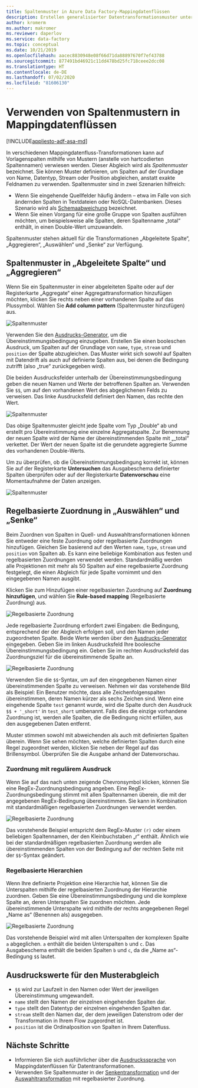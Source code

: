```yaml
---
title: Spaltenmuster in Azure Data Factory-Mappingdatenflüssen
description: Erstellen generalisierter Datentransformationsmuster unter Verwendung von Spaltenmustern in Azure Data Factory-Mappingdatenflüssen
author: kromerm
ms.author: makromer
ms.reviewer: daperlov
ms.service: data-factory
ms.topic: conceptual
ms.date: 10/21/2019
ms.openlocfilehash: aacec8830948e08f66d71da88897670f7ef43788
ms.sourcegitcommit: 877491bd46921c11dd478bd25fc718ceee2dcc08
ms.translationtype: HT
ms.contentlocale: de-DE
ms.lasthandoff: 07/02/2020
ms.locfileid: "81606130"
---
```

# <a name="using-column-patterns-in-mapping-data-flow"></a>Verwenden von Spaltenmustern in Mappingdatenflüssen

[!INCLUDE[appliesto-adf-asa-md](includes/appliesto-adf-asa-md.md)]

In verschiedenen Mappingdatenfluss-Transformationen kann auf Vorlagenspalten mithilfe von Mustern (anstelle von hartcodierten Spaltennamen) verwiesen werden. Dieser Abgleich wird als *Spaltenmuster* bezeichnet. Sie können Muster definieren, um Spalten auf der Grundlage von Name, Datentyp, Stream oder Position abgleichen, anstatt exakte Feldnamen zu verwenden. Spaltenmuster sind in zwei Szenarien hilfreich:

* Wenn Sie eingehende Quellfelder häufig ändern – etwa im Falle von sich ändernden Spalten in Textdateien oder NoSQL-Datenbanken. Dieses Szenario wird als [Schemaabweichung](concepts-data-flow-schema-drift.md) bezeichnet.
* Wenn Sie einen Vorgang für eine große Gruppe von Spalten ausführen möchten, um beispielsweise alle Spalten, deren Spaltenname „total“ enthält, in einen Double-Wert umzuwandeln.

Spaltenmuster stehen aktuell für die Transformationen „Abgeleitete Spalte“, „Aggregieren“, „Auswählen“ und „Senke“ zur Verfügung.

## <a name="column-patterns-in-derived-column-and-aggregate"></a>Spaltenmuster in „Abgeleitete Spalte“ und „Aggregieren“

Wenn Sie ein Spaltenmuster in einer abgeleiteten Spalte oder auf der Registerkarte „Aggregate“ einer Aggregattransformation hinzufügen möchten, klicken Sie rechts neben einer vorhandenen Spalte auf das Plussymbol. Wählen Sie **Add column pattern** (Spaltenmuster hinzufügen) aus. 

![Spaltenmuster](media/data-flow/columnpattern.png "Spaltenmuster")

Verwenden Sie den [Ausdrucks-Generator](concepts-data-flow-expression-builder.md), um die Übereinstimmungsbedingung einzugeben. Erstellen Sie einen booleschen Ausdruck, um Spalten auf der Grundlage von `name`, `type`, `stream` und `position` der Spalte abzugleichen. Das Muster wirkt sich sowohl auf Spalten mit Datendrift als auch auf definierte Spalten aus, bei denen die Bedingung zutrifft (also „true“ zurückgegeben wird).

Die beiden Ausdrucksfelder unterhalb der Übereinstimmungsbedingung geben die neuen Namen und Werte der betroffenen Spalten an. Verwenden Sie `$$`, um auf den vorhandenen Wert des abgeglichenen Felds zu verweisen. Das linke Ausdrucksfeld definiert den Namen, das rechte den Wert.

![Spaltenmuster](media/data-flow/columnpattern2.png "Spaltenmuster")

Das obige Spaltenmuster gleicht jede Spalte vom Typ „Double“ ab und erstellt pro Übereinstimmung eine einzelne Aggregatspalte. Zur Benennung der neuen Spalte wird der Name der übereinstimmenden Spalte mit „_total“ verkettet. Der Wert der neuen Spalte ist die gerundete aggregierte Summe des vorhandenen Double-Werts.

Um zu überprüfen, ob die Übereinstimmungsbedingung korrekt ist, können Sie auf der Registerkarte **Untersuchen** das Ausgabeschema definierter Spalten überprüfen oder auf der Registerkarte **Datenvorschau** eine Momentaufnahme der Daten anzeigen. 

![Spaltenmuster](media/data-flow/columnpattern3.png "Spaltenmuster")

## <a name="rule-based-mapping-in-select-and-sink"></a>Regelbasierte Zuordnung in „Auswählen“ und „Senke“

Beim Zuordnen von Spalten in Quell- und Auswahltransformationen können Sie entweder eine feste Zuordnung oder regelbasierte Zuordnungen hinzufügen. Gleichen Sie basierend auf den Werten `name`, `type`, `stream` und `position` von Spalten ab. Es kann eine beliebige Kombination aus festen und regelbasierten Zuordnungen verwendet werden. Standardmäßig werden alle Projektionen mit mehr als 50 Spalten auf eine regelbasierte Zuordnung festgelegt, die einen Abgleich für jede Spalte vornimmt und den eingegebenen Namen ausgibt. 

Klicken Sie zum Hinzufügen einer regelbasierten Zuordnung auf **Zuordnung hinzufügen**, und wählen Sie **Rule-based mapping** (Regelbasierte Zuordnung) aus.

![Regelbasierte Zuordnung](media/data-flow/rule2.png "Regelbasierte Zuordnung")

Jede regelbasierte Zuordnung erfordert zwei Eingaben: die Bedingung, entsprechend der der Abgleich erfolgen soll, und den Namen jeder zugeordneten Spalte. Beide Werte werden über den [Ausdrucks-Generator](concepts-data-flow-expression-builder.md) eingegeben. Geben Sie im linken Ausdrucksfeld Ihre boolesche Übereinstimmungsbedingung ein. Geben Sie im rechten Ausdrucksfeld das Zuordnungsziel für die übereinstimmende Spalte an.

![Regelbasierte Zuordnung](media/data-flow/rule-based-mapping.png "Regelbasierte Zuordnung")

Verwenden Sie die `$$`-Syntax, um auf den eingegebenen Namen einer übereinstimmenden Spalte zu verweisen. Nehmen wir das vorstehende Bild als Beispiel: Ein Benutzer möchte, dass alle Zeichenfolgenspalten übereinstimmen, deren Namen kürzer als sechs Zeichen sind. Wenn eine eingehende Spalte `test` genannt wurde, wird die Spalte durch den Ausdruck `$$ + '_short'` in `test_short` umbenannt. Falls dies die einzige vorhandene Zuordnung ist, werden alle Spalten, die die Bedingung nicht erfüllen, aus den ausgegebenen Daten entfernt.

Muster stimmen sowohl mit abweichenden als auch mit definierten Spalten überein. Wenn Sie sehen möchten, welche definierten Spalten durch eine Regel zugeordnet werden, klicken Sie neben der Regel auf das Brillensymbol. Überprüfen Sie die Ausgabe anhand der Datenvorschau.

### <a name="regex-mapping"></a>Zuordnung mit regulärem Ausdruck

Wenn Sie auf das nach unten zeigende Chevronsymbol klicken, können Sie eine RegEx-Zuordnungsbedingung angeben. Eine RegEx-Zuordnungsbedingung stimmt mit allen Spaltennamen überein, die mit der angegebenen RegEx-Bedingung übereinstimmen. Sie kann in Kombination mit standardmäßigen regelbasierten Zuordnungen verwendet werden.

![Regelbasierte Zuordnung](media/data-flow/regex-matching.png "Regelbasierte Zuordnung")

Das vorstehende Beispiel entspricht dem RegEx-Muster `(r)` oder einem beliebigen Spaltennamen, der den Kleinbuchstaben „r“ enthält. Ähnlich wie bei der standardmäßigen regelbasierten Zuordnung werden alle übereinstimmenden Spalten von der Bedingung auf der rechten Seite mit der `$$`-Syntax geändert.

### <a name="rule-based-hierarchies"></a>Regelbasierte Hierarchien

Wenn Ihre definierte Projektion eine Hierarchie hat, können Sie die Unterspalten mithilfe der regelbasierten Zuordnung der Hierarchie zuordnen. Geben Sie eine Übereinstimmungsbedingung und die komplexe Spalte an, deren Unterspalten Sie zuordnen möchten. Jede übereinstimmende Unterspalte wird mithilfe der rechts angegebenen Regel „Name as“ (Benennen als) ausgegeben.

![Regelbasierte Zuordnung](media/data-flow/rule-based-hierarchy.png "Regelbasierte Zuordnung")

Das vorstehende Beispiel wird mit allen Unterspalten der komplexen Spalte `a` abgeglichen. `a` enthält die beiden Unterspalten `b` und `c`. Das Ausgabeschema enthält die beiden Spalten `b` und `c`, da die „Name as“-Bedingung `$$` lautet.

## <a name="pattern-matching-expression-values"></a>Ausdruckswerte für den Musterabgleich

* `$$` wird zur Laufzeit in den Namen oder Wert der jeweiligen Übereinstimmung umgewandelt.
* `name` stellt den Namen der einzelnen eingehenden Spalten dar.
* `type` stellt den Datentyp der einzelnen eingehenden Spalten dar.
* `stream` stellt den Namen dar, der dem jeweiligen Datenstrom oder der Transformation in Ihrem Flow zugeordnet ist.
* `position` ist die Ordinalposition von Spalten in Ihrem Datenfluss.

## <a name="next-steps"></a>Nächste Schritte
* Informieren Sie sich ausführlicher über die [Ausdruckssprache](data-flow-expression-functions.md) von Mappingdatenflüssen für Datentransformationen.
* Verwenden Sie Spaltenmuster in der [Senkentransformation](data-flow-sink.md) und der [Auswahltransformation](data-flow-select.md) mit regelbasierter Zuordnung.
